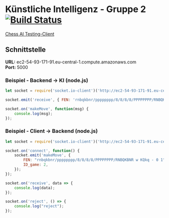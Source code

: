 # Künstliche Intelligenz - Gruppe 2   [![Build Status](https://travis-ci.com/deep-green/ki2.svg?branch=master)](https://travis-ci.com/deep-green/ki2)

[Chess AI Testing-Client](https://github.com/martistuwe/catc)

## Schnittstelle
__URL:__ ec2-54-93-171-91.eu-central-1.compute.amazonaws.com  
__Port:__ 5000

### Beispiel - Backend -> KI (node.js)
```js
let socket = require('socket.io-client')('http://ec2-54-93-171-91.eu-central-1.compute.amazonaws.com:5000');

socket.emit('receive', { FEN: 'rnbqkbnr/pppppppp/8/8/8/8/PPPPPPPP/RNBQKBNR w KQkq - 0 1' });

socket.on('makeMove', function(msg) {
    console.log(msg);
});
```

### Beispiel - Client -> Backend (node.js)
```js
let socket = require('socket.io-client')('http://ec2-54-93-171-91.eu-central-1.compute.amazonaws.com:4999');

socket.on('connect', function() {
    socket.emit('makeMove', {
        FEN: "rnbqkbnr/pppppppp/8/8/8/8/PPPPPPPP/RNBQKBNR w KQkq - 0 1",
        ID_game: 2,
    });
});

socket.on('receive', data => {
    console.log(data);
});

socket.on('reject', () => {
    console.log("reject");
});
```
